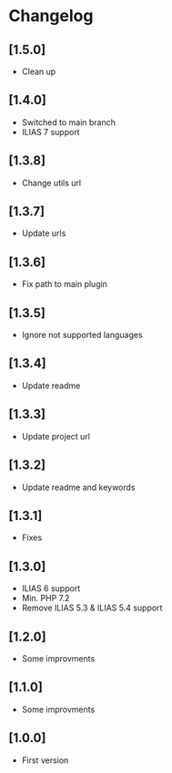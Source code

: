 # Changelog

## [1.5.0]
- Clean up

## [1.4.0]
- Switched to main branch
- ILIAS 7 support

## [1.3.8]
- Change utils url

## [1.3.7]
- Update urls

## [1.3.6]
- Fix path to main plugin

## [1.3.5]
- Ignore not supported languages

## [1.3.4]
- Update readme

## [1.3.3]
- Update project url

## [1.3.2]
- Update readme and keywords

## [1.3.1]
- Fixes

## [1.3.0]
- ILIAS 6 support
- Min. PHP 7.2
- Remove ILIAS 5.3 & ILIAS 5.4 support

## [1.2.0]
- Some improvments

## [1.1.0]
- Some improvments

## [1.0.0]
- First version
